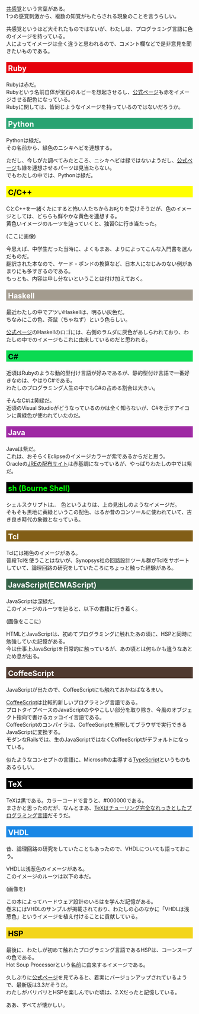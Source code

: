 [共感覚](http://www.cavelab.cs.tsukuba.ac.jp/~gotoh/syneth/syn.html)という言葉がある。  
1つの感覚刺激から、複数の知覚がもたらされる現象のことを言うらしい。

共感覚というほど大それたものではないが、わたしは、プログラミング言語に色のイメージを持っている。  
人によってイメージは全く違うと思われるので、コメント欄などで是非意見を聞きたいものである。

<p style="background-color: #E5000B; height: 20px; font-weight: bold; color: white; font-size: 20px; padding: 5px; margin-top: 20px;">Ruby</p>

Rubyは赤だ。  
Rubyという名前自体が宝石のルビーを想起させるし、[公式ページ](https://www.ruby-lang.org/ja/)も赤をイメージさせる配色になっている。  
Rubyに関しては、皆同じようなイメージを持っているのではないだろうか。

<p style="background-color: #28A371; height: 20px; font-weight: bold; color: white; font-size: 20px; padding: 5px; margin-top: 20px;">Python</p>

Pythonは緑だ。  
その名前から、緑色のニシキヘビを連想する。

ただし、今しがた調べてみたところ、ニシキヘビは緑ではないようだし、[公式ページ](http://www.python.jp/)も緑を連想させるパーツは見当たらない。  
でもわたしの中では、Pythonは緑だ。

<p style="background-color: #FFFF00; height: 20px; font-weight: bold; color: black; font-size: 20px; padding: 5px; margin-top: 20px;">C/C++</p>

CとC++を一緒くたにすると怖い人たちからお叱りを受けそうだが、色のイメージとしては、どちらも鮮やかな黄色を連想する。  
黄色いイメージのルーツを辿っていくと、独習Cに行き当たった。

(ここに画像)

今思えば、中学生だった当時に、よくもまあ、よりによってこんな入門書を選んだものだ。  
翻訳された本なので、ヤード・ポンドの換算など、日本人になじみのない例があまりにも多すぎるのである。  
もっとも、内容は申し分ないということは付け加えておく。

<p style="background-color: #A39B8E; height: 20px; font-weight: bold; color: white; font-size: 20px; padding: 5px; margin-top: 20px;">Haskell</p>

最近わたしの中でアツいHaskellは、明るい灰色だ。  
ちなみにこの色、茶鼠（ちゃねず）という色らしい。

[公式ページ](http://www.haskell.org/haskellwiki/Haskell)のHaskellのロゴには、右側のラムダに灰色があしらわれており、わたしの中でのイメージもこれに由来しているのだと思われる。

<p style="background-color: #0BDA51; height: 20px; font-weight: bold; color: black; font-size: 20px; padding: 5px; margin-top: 20px;">C#</p>

近頃はRubyのような動的型付け言語が好みであるが、静的型付け言語で一番好きなのは、やはりC#である。  
わたしのプログラミング人生の中でもC#の占める割合は大きい。

そんなC#は黄緑だ。  
近頃のVisual Studioがどうなっているのかは全く知らないが、C#を示すアイコンに黄緑色が使われていたのだ。

<p style="background-color: #9E28A3; height: 20px; font-weight: bold; color: white; font-size: 20px; padding: 5px; margin-top: 20px;">Java</p>

Javaは紫だ。  
これは、おそらくEclipseのイメージカラーが紫であるからだと思う。  
Oracleの[JREの配布サイト](https://www.java.com/ja/download/)は赤基調になっているが、やっぱりわたしの中では紫だ。

<p style="background-color: black; height: 20px; font-weight: bold; color: #00FF00; font-size: 20px; padding: 5px; margin-top: 20px;">sh (Bourne Shell)</p>

シェルスクリプトは..　色というよりは、上の見出しのようなイメージだ。  
そもそも黒地に黄緑というこの配色、はるか昔のコンソールに使われていて、古き良き時代の象徴となっている。

<p style="background-color: #825E16; height: 20px; font-weight: bold; color: white; font-size: 20px; padding: 5px; margin-top: 20px;">Tcl</p>

Tclには褐色のイメージがある。  
普段Tclを使うことはないが、Synopsys社の回路設計ツール群がTclをサポートしていて、論理回路の研究をしていたころにちょっと触った経験がある。

<p style="background-color: #336045; height: 20px; font-weight: bold; color: white; font-size: 20px; padding: 5px; margin-top: 20px;">JavaScript(ECMAScript)</p>

JavaScriptは深緑だ。  
このイメージのルーツを辿ると、以下の書籍に行き着く。  

(画像をここに)

HTMLとJavaScriptは、初めてプログラミングに触れたあの頃に、HSPと同時に勉強していた記憶がある。  
今は仕事上JavaScriptを日常的に触っているが、あの頃とは何もかも違うなあとため息が出る。

<p style="background-color: #4F392F; height: 20px; font-weight: bold; color: white; font-size: 20px; padding: 5px; margin-top: 20px;">CoffeeScript</p>

JavaScriptが出たので、CoffeeScriptにも触れておかねばなるまい。

[CoffeeScript](http://coffeescript.org/)は比較的新しいプログラミング言語である。  
プロトタイプベースのJavaScriptのややこしい部分を取り除き、今風のオブジェクト指向で書けるカッコイイ言語である。  
CoffeeScriptのコンパイラは、CoffeeScriptを解釈してブラウザで実行できるJavaScriptに変換する。  
モダンなRailsでは、生のJavaScriptではなくCoffeeScriptがデフォルトになっている。

似たようなコンセプトの言語に、Microsoftの主導する[TypeScript](http://www.typescriptlang.org/)というものもあるらしい。

<p style="background-color: black; height: 20px; font-weight: bold; color: white; font-size: 20px; padding: 5px; margin-top: 20px;">TeX</p>

TeXは黒である。カラーコードで言うと、#000000である。  
まさかと思ったのだが、なんとまあ、[TeXはチューリング完全なれっきとしたプログラミング言語](https://www.tug.org/TUGboat/Articles/tb11-2/tb28jeffrey.pdf)だそうだ。

<p style="background-color: #1987E5; height: 20px; font-weight: bold; color: white; font-size: 20px; padding: 5px; margin-top: 20px;">VHDL</p>

昔、論理回路の研究をしていたこともあったので、VHDLについても語っておこう。

VHDLは浅葱色のイメージがある。  
このイメージのルーツは以下の本だ。

(画像を)

この本によってハードウェア設計のいろはを学んだ記憶がある。  
巻末にはVHDLのサンプルが掲載されており、わたしの心のなかに「VHDLは浅葱色」というイメージを植え付けることに貢献している。

<p style="background-color: #F3D51A; height: 20px; font-weight: bold; color: black; font-size: 20px; padding: 5px; margin-top: 20px;">HSP</p>

最後に、わたしが初めて触れたプログラミング言語であるHSPは、コーンスープの色である。  
Hot Soup Processorという名前に由来するイメージである。

久しぶりに[公式ページ](http://hsp.tv/)を見てみると、着実にバージョンアップされているようで、最新版は3.3だそうだ。  
わたしがバリバリとHSPを楽しんでいた頃は、2.Xだったと記憶している。

ああ、すべてが懐かしい。